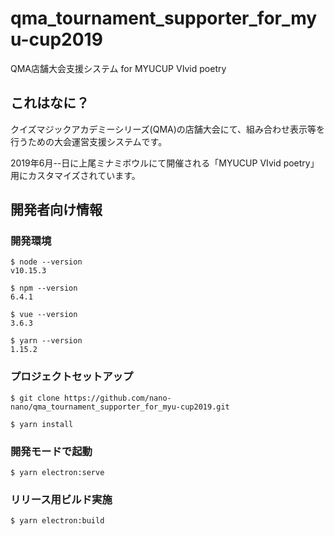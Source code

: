 # qma_tournament_supporter_for_myu-cup2019

QMA店舗大会支援システム for MYUCUP VIvid poetry

## これはなに？

クイズマジックアカデミーシリーズ(QMA)の店舗大会にて、組み合わせ表示等を行うための大会運営支援システムです。

2019年6月--日に上尾ミナミボウルにて開催される「MYUCUP VIvid poetry」用にカスタマイズされています。


## 開発者向け情報

### 開発環境

```
$ node --version
v10.15.3

$ npm --version
6.4.1

$ vue --version
3.6.3

$ yarn --version
1.15.2
```

### プロジェクトセットアップ

```
$ git clone https://github.com/nano-nano/qma_tournament_supporter_for_myu-cup2019.git

$ yarn install
```

### 開発モードで起動
```
$ yarn electron:serve
```

### リリース用ビルド実施
```
$ yarn electron:build
```
